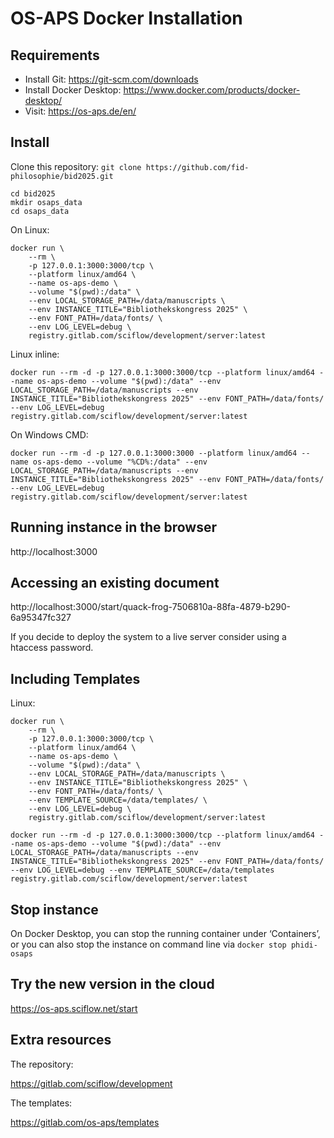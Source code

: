 # OS-APS Docker Installation

## Requirements

* Install Git: https://git-scm.com/downloads
* Install Docker Desktop: https://www.docker.com/products/docker-desktop/
* Visit: https://os-aps.de/en/

## Install

Clone this repository: `git clone https://github.com/fid-philosophie/bid2025.git`

```
cd bid2025
mkdir osaps_data
cd osaps_data
```

On Linux:

```
docker run \
    --rm \
    -p 127.0.0.1:3000:3000/tcp \
    --platform linux/amd64 \
    --name os-aps-demo \
    --volume "$(pwd):/data" \
    --env LOCAL_STORAGE_PATH=/data/manuscripts \
    --env INSTANCE_TITLE="Bibliothekskongress 2025" \
    --env FONT_PATH=/data/fonts/ \
    --env LOG_LEVEL=debug \
    registry.gitlab.com/sciflow/development/server:latest
```

Linux inline:

```
docker run --rm -d -p 127.0.0.1:3000:3000/tcp --platform linux/amd64 --name os-aps-demo --volume "$(pwd):/data" --env LOCAL_STORAGE_PATH=/data/manuscripts --env INSTANCE_TITLE="Bibliothekskongress 2025" --env FONT_PATH=/data/fonts/ --env LOG_LEVEL=debug registry.gitlab.com/sciflow/development/server:latest
```

On Windows CMD:

```
docker run --rm -d -p 127.0.0.1:3000:3000 --platform linux/amd64 --name os-aps-demo --volume "%CD%:/data" --env LOCAL_STORAGE_PATH=/data/manuscripts --env INSTANCE_TITLE="Bibliothekskongress 2025" --env FONT_PATH=/data/fonts/ --env LOG_LEVEL=debug registry.gitlab.com/sciflow/development/server:latest
```

## Running instance in the browser

http://localhost:3000

## Accessing an existing document

http://localhost:3000/start/quack-frog-7506810a-88fa-4879-b290-6a95347fc327

If you decide to deploy the system to a live server consider using a htaccess password.

## Including Templates

Linux:
```
docker run \
    --rm \
    -p 127.0.0.1:3000:3000/tcp \
    --platform linux/amd64 \
    --name os-aps-demo \
    --volume "$(pwd):/data" \
    --env LOCAL_STORAGE_PATH=/data/manuscripts \
    --env INSTANCE_TITLE="Bibliothekskongress 2025" \
    --env FONT_PATH=/data/fonts/ \
    --env TEMPLATE_SOURCE=/data/templates/ \
    --env LOG_LEVEL=debug \
    registry.gitlab.com/sciflow/development/server:latest
```

```
docker run --rm -d -p 127.0.0.1:3000:3000/tcp --platform linux/amd64 --name os-aps-demo --volume "$(pwd):/data" --env LOCAL_STORAGE_PATH=/data/manuscripts --env INSTANCE_TITLE="Bibliothekskongress 2025" --env FONT_PATH=/data/fonts/ --env LOG_LEVEL=debug --env TEMPLATE_SOURCE=/data/templates registry.gitlab.com/sciflow/development/server:latest
```
## Stop instance

On Docker Desktop, you can stop the running container under ‘Containers’, or you can also stop the instance on command line via `docker stop phidi-osaps`

## Try the new version in the cloud

https://os-aps.sciflow.net/start

## Extra resources

The repository:

https://gitlab.com/sciflow/development

The templates:

https://gitlab.com/os-aps/templates
